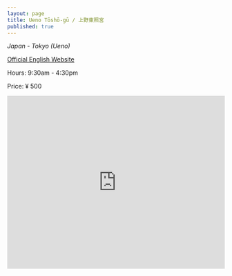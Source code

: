 ```yaml
---
layout: page
title: Ueno Tōshō-gū / 上野東照宮
published: true
---
```

_Japan - Tokyo (Ueno)_

[Official English Website](http://www.uenotoshogu.com/en/)

Hours: 9:30am - 4:30pm

Price: ¥ 500


<div style="width: 100%"><iframe width="100%" height="400" src="https://maps.google.com/maps?width=100%&amp;height=400&amp;hl=en&amp;coord=35.7156453, 139.77130710000006&amp;q=Ueno%20Toshogu%20Shrine%2C%209-88%20Uenok%C5%8Den%2C%20Tait%C5%8D-ku%2C%20T%C5%8Dky%C5%8D-to%20110-0007%2C%20Japan+(Ueno%20T%C5%8Dsh%C5%8D-g%C5%AB)&amp;ie=UTF8&amp;t=p&amp;z=16&amp;iwloc=B&amp;output=embed" frameborder="0" scrolling="no" marginheight="0" marginwidth="0"></iframe></div><br />
